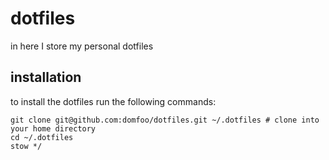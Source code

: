 # dotfiles

in here I store my personal dotfiles

## installation

to install the dotfiles run the following commands:

```
git clone git@github.com:domfoo/dotfiles.git ~/.dotfiles # clone into your home directory
cd ~/.dotfiles
stow */
```

